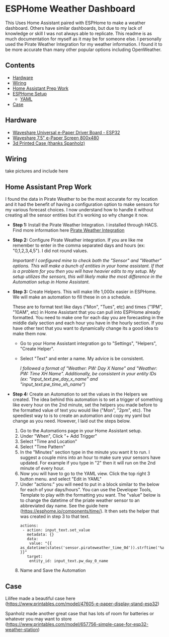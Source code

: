 # ESPHome Weather Dashboard
This Uses Home Assistant paired with ESPHome to make a weather dashboard. Others have similar dashboards, but due to my lack of knowledge or skill I was not always able to replicate. This readme is as much documentation for myself as it may be for someone else. I personally used the Pirate Weather Integration for my weather information. I found it to be more accurate than many other popular options including OpenWeather. 

## Contents
- [Hardware](#hardware)
- [Wiring](#wiring)
- [Home Assistant Prep Work](#home-assistant-prep-work)
- [ESPHome Setup](#ESPHome-Setup)
  -   [YAML](#yaml)
- [Case](#case)

## Hardware

- [Waveshare Universal e-Paper Driver Board - ESP32](https://amzn.to/42aUrFG)
- [Waveshare 7.5" e-Paper Screen 800x480](https://amzn.to/40AmZ9p)
- [3d Printed Case (thanks Spanholz)](https://www.printables.com/model/657756-simple-case-for-esp32-weather-station/files)

## Wiring
take pictures and include here

## Home Assistant Prep Work
I found the data in Pirate Weather to be the most accurate for my location and it had the benefit of having a configuration option to make sensors for my various forecast choices. I now understand how to handle it without creating all the sensor entities but it's working so why change it now. 

- <b>Step 1:</b> Install the Pirate Weather Integration. I installed through HACS. Find more information here [Pirate Weather Integration](https://github.com/Pirate-Weather/pirate-weather-ha)

- <b>Step 2:</b> Configure Pirate Weather integration. If you are like me remember to enter in the comma separated days and hours (ex: "0,1,2,3,4,5"). I did not round values. 

  <i>Important! I configured mine to check both the "Sensor" and "Weather" options. This will make a bunch of entities in your home assistant. If that is a problem for you then you will have heavier edits to my setup. My setup utilizes the sensors, this will likely make the most difference in the Automation setup in Home Assistant. </i>

- <b>Step 3:</b> Create Helpers. This will make life 1,000x easier in ESPHome. We will make an automation to fill these in on a schedule.

    These are to format text like days ("Mon", "Tues", etc) and times ("1PM", "10AM", etc) in Home Assistant that you can pull into ESPHome already formatted.  You need to make one for each day you      are forecasting in the middle daily section and each hour you have in the hourly section. If you have other text that you want to dynamically change its a good idea to make them now. 

  - Go to your Home Assistant integration go to "Settings", "Helpers", "Create Helper". 

  - Select "Text" and enter a name. My advice is be consistent. 

      <i>I followed a format of "Weather: PW: Day X Name" and "Weather: PW: Time XH Name". Additionally, be consistent in your entity IDs (ex: "input_text.pw_day_x_name" and "input_text.pw_time_xh_name")</i>

- <b>Step 4:</b> Create an Automation to set the values in the Helpers we created. The idea behind this automation is to set a trigger of something like every hour on the 2nd minute, set the helpers you made before to the formatted value of text you would like ("Mon", "2pm", etc). The speediest way to is to create an automation and copy my yaml but change as you need. However, I laid out the steps below. 

  1.  Go to the Automations page in your Home Assistant setup.
  2. Under "When", Click "+ Add Trigger"
  3. Select "Time and Location"
  4. Select "Time Pattern"
  5. In the "Minutes" section type in the minute you want it to run. I suggest a couple mins into an hour to make sure your sensors have updated. For example if you type in "2" then it will run on the 2nd minute of every hour.
  6. Now you will have to go to the YAML view. Click the top right 3 button menu. and select "Edit in YAML"
  7. Under "actions:" you will need to put in a block similar to the below for each of your days/hours". You can use the Developer Tools, Template to play with the formatting you want. The "value" below is to change the datetime of the priate weather sensor to an abbreviated day name. See the guide here (https://esphome.io/components/time/). It then sets the helper that was created in step 3 to that text. 
     ```
     actions:
      - action: input_text.set_value
        metadata: {}
        data:
         value: "{{ as_datetime(states('sensor.pirateweather_time_0d')).strftime('%a') }}"
        target:
         entity_id: input_text.pw_day_0_name
  8. Name and Save the Automation
 
## Case
Lilifee made a beautiful case here (https://www.printables.com/model/47605-e-paper-display-stand-esp32)

Spanholz made another great case that has lots of room for batteries or whatever you may want to store (https://www.printables.com/model/657756-simple-case-for-esp32-weather-station)
